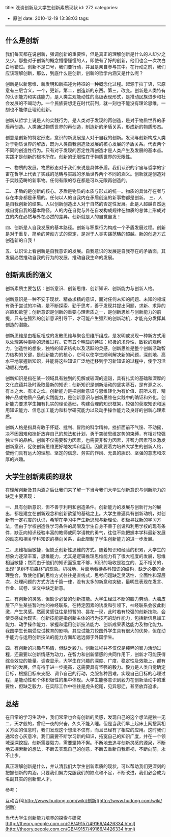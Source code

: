 title: 浅谈创新及大学生创新素质现状
id: 272
categories:
  - 原创
date: 2010-12-19 13:38:03
tags:
---

## **什么是创新**

我们每天都在说创新，强调创新的重要性，但是真正的理解创新是什么的人却少之又少。那些对于创新的概念懵懵懂懂的人，即使有了好的创新，他们也会一次次白白地错过。创新不是口号，我们要行动，并且是亲自参与其中。在行动之前，我们应该理解创新，那么，到底什么是创新，创新的哲学内涵又是什么呢？

创新是以新思维、新发明和新描述为特征的一种概念化过程。起源于拉丁语，它原意有三层含义，一个，更新。第二，创造新的东西。第三，改变。创新是人类特有的认识能力和实践能力，是人类主观能动性的高级表现形式，是推动民族进步和社会发展的不竭动力。一个民族要想走在时代前列，就一刻也不能没有理论思维，一刻也不能停止理论创新。

创新从哲学上说是人的实践行为，是人类对于发现的再创造，是对于物质世界的矛盾再创造。人类通过物质世界的再创造，制造新的矛盾关系，形成新的物质形态。

创意是创新的特定形态，意识的新发展是人对于自我的创新。发现与创新构成人类对于物质世界的解放，既为人类自我创造及发展的核心发展的矛盾关系。代表两个不同的创造性行为。只有对于发现的否定性再创造才是人类产生及发展的基本点。实践才是创新的根本所在。创新的无限性在于物质世界的无限性。

一、物质的发展。物质形态对于我们来说是具体矛盾。我们认识的宇宙与哲学的宇宙在哲学上代表了实践的范畴与实践的矛盾世界两个不同的涵义。创新就是创造对于实践范畴的新事物。任何有限的存在都是可以无限再创造的。

二、矛盾的是创新的核心。矛盾是物质的本质与形式的统一。物质的具体存在者与存在本身都是矛盾的。任何以人的自我内在矛盾创造的新事物都是创新。
三、人是自我创新的结果。人以创新创造出人对于自然的否定性发展。此是人超越自然达成自觉自我的基本路径。人的内在自觉与外在自发构成规律在物质的总体上形成对立的内在必然与外在必然的差异。创新就是人的自觉自发！

四、创新是人自我发展的基本路径。创新与积累行为构成一个矛盾发展过程。创新是对于重复、简单的劳动方式的否定，是对于人类实践范畴的超越。新的创造方式创造新的自我！

五、认识论上看创新是自我意识的发展。自我意识的发展是自我存在的矛盾面，其发展必然推动自我的行为的发展，推动自我生命的发展。

## 创新素质的涵义

创新素质主要包括：创新意识、创新思维、创新知识、创新能力与创新人格。

创新意识是一种不安于现状、精益求精的意识，面对任何未知的问题、未知的领域有勇于尝试的冲动，是不断探索、勤于思考，善于发现并提出问题，求新、求异的兴趣和欲望；创新意识是创新的重要心理素质之一，是创新思维与创新能力的前提，只有在强烈的创新意识引导下，才可能产生强烈的创新动机，才能充分发挥其创造的潜能。

创新思维是由相反相成的发散思维与聚合思维所组成，是发明或发现一种新方式用以处理某种事物的思维过程。它有五个明显的特征：积极的求异性，敏锐的观察力，创造性的想象，独特的知识结构以及活跃的灵感。创新思维是整个创新活动智力结构的关键，是创新能力的核心，它可以使学生顺利解决新的问题，深刻地、高水平地掌握新知识，并能将这些知识广泛地迁移到学习新知识的过程中，使学习活动顺利完成。

创新知识是指在某一领域具有独到的见解或较深的造诣，具有扎实的基础和深厚的文化底蕴并及时汲取最新的知识；创新知识是创新活动的坚实基石，是有源之水、有本之木、有米之炊。创新能力是把创新意识与思维转化为有价值、前所未有、精神产品或物质产品的实践能力，是创新意识与创新思维在实践中的确证和外化。创新能力要求学生拥有扎实的理论基础，构建合理的知识框架，较强的获取知识和运用知识能力、信息加工能力和科学研究能力以及动手操作能力及良好的创新心理素质。

创新人格是指具有敢于怀疑、批判、冒险的科学精神，挫折面前不气馁、不动摇，决不因困难和挫折放弃自己的想法和计划，勇于突破思维定势的束缚，有相对较强独立性的品格。创新不仅需要智力因素，也需要非智力因素，非智力因素可以激发创新意识，促使创新思维更好地发挥和运用。因此要着力培养大学生的创新人格，使他们具有远大的理想、坚定的信念、务实的作风、无畏的胆识、坚强的意志和浓厚的兴趣。

## 大学生创新素质的现状

在理解创新及其内涵之后让我们来了解一下当今我们大学生创新意识与创新能力的缺乏主要表现：

一、具有创新意识，但不善于利用和创造条件。创新能力的发展与创新行为的展出，都是建立在创新观念和创新欲望的基础之上。大学生普遍具有创新动机，对创新有一定程度的认识，希望在学习中产生新思想与新理论，积极寻找新的学习方法，但由于学校创造性学习条件的局限及学生自身不善于创设和利用学校的现有条件，缺乏向知识经验丰富的教师或同学请教的勇气，往往不能把握本学科最新发展的动态和相关学科知识的横向关系，由此限制了学生创新能力的进一步发展。

二、思维相当敏捷，但缺乏创新性思维的方式。随着知识和经验的积累，大学生的想象力逐渐丰富，思维能力，尤其是逻辑推理思维能力有了很大程度的发展，思维相当敏捷；然而由于他们的知识面宽度不够，知识的吸收是独立的、互不相关的，出现“见树不见森林”的现象。机械地、片面地看待各科知识的结构，缺乏必要的合理整合，致使他们的思维方式往往是直线式，思考问题缺乏灵活性、全面性和深层次，处理问题的方式方法千篇一律，没有太多的新意和突破，最明显表现在发言、作业、试卷、论文中缺乏新意。

三、有创新的灵感，但缺少必备的创新技能。大学生经过不断的脑力劳动，大脑皮层下产生某些暂时性的神经联系，在特定因素的诱发和引领下，神经联系会彼此刺激，产生灵感。然而灵感往往是短暂的、昙花一现，此时若有较强的创新技能，会使灵感成为现实。创新技能是指创新主体的行为技巧的动作能力，包括新信息加工能力、动手操作能力、掌握和运用创新技法能力、创新成果表达能力及物化能力。我国学生长期受应试教育的影响，其应试能力较国外学生具有很大的优势，但在动手能力与运用创新技法的能力方面却远远弱于外国学生。

四、有创新的兴趣与热情，但缺乏毅力。创新过程并不仅仅是纯粹的智力活动过程，还需要以创新情感为动力，在智力和创新情感的共同作用下，创新才可能获得综合效应的能量。调查显示，大学生在兴趣的深度、广度、稳定性及效能上，都有相当的发展，但有待于进一步提高，这需要具有坚强的毅力。毅力是人类自觉确定目标，根据目标来支配、调节自己的行动，克服各种困难，实现自己目标的心理过程，是能动性和个体积极性的集中体现。大学生能够意识到毅力在创新活动中的重要性，但缺乏毅力，在实际工作中往往是虎头蛇尾，见异思迁，甚至放弃追求。

## 总结

在日常的学习生活中，我们常常也会有创新的灵感，发现自己的这个想法是独一无二，天才般的，曾经一夜的兴奋，久久不能入睡。但是当我们早上起床上网搜索相关方面的信息时，我们发现这个想法不仅有，而且已经有了相应的应用。这时我们通常会心灰意冷。我们需要不断学习新的知识，拓宽自己的知识广度，并在一个领域深深挖掘，创新需要毅力，需要坚持不懈。不断地去追寻创新灵感的源泉，不断地去探索新的想法，不断去实现自己的创意，不断去重新自我审视，不断向前，永不止步。

真正理解创新是什么，并认清我们大学生创新素质的现状，可以帮助我们更深刻的把握创新的内涵，只要我们努力克服我们的缺点和不足，不断改进，我们必会成为名副其实的创新型人才。

参考：

互动百科[http://www.hudong.com/wiki/创新](http://www.hudong.com/wiki/创新)

当代大学生创新能力培养的探索与研究[http://theory.people.com.cn/GB/49157/49166/4426334.html](http://theory.people.com.cn/GB/49157/49166/4426334.html)